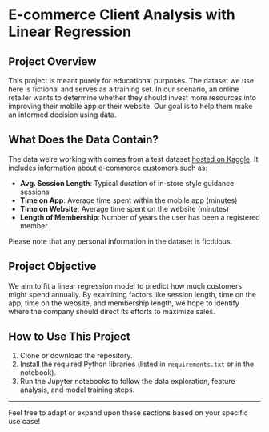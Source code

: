 # E-commerce Client Analysis with Linear Regression

## Project Overview
This project is meant purely for educational purposes. The dataset we use here is fictional and 
serves as a training set. In our scenario, an online retailer wants to determine whether they 
should invest more resources into improving their mobile app or their website. Our goal is to help 
them make an informed decision using data.

## What Does the Data Contain?
The data we’re working with comes from a test dataset [hosted on Kaggle](https://www.kaggle.com/). 
It includes information about e-commerce customers such as:

- **Avg. Session Length**: Typical duration of in-store style guidance sessions
- **Time on App**: Average time spent within the mobile app (minutes)
- **Time on Website**: Average time spent on the website (minutes)
- **Length of Membership**: Number of years the user has been a registered member

Please note that any personal information in the dataset is fictitious.

## Project Objective
We aim to fit a linear regression model to predict how much customers might spend annually. By 
examining factors like session length, time on the app, time on the website, and membership length, 
we hope to identify where the company should direct its efforts to maximize sales.

## How to Use This Project
1. Clone or download the repository.
2. Install the required Python libraries (listed in `requirements.txt` or in the notebook).
3. Run the Jupyter notebooks to follow the data exploration, feature analysis, and model training 
   steps.

---

Feel free to adapt or expand upon these sections based on your specific use case!
